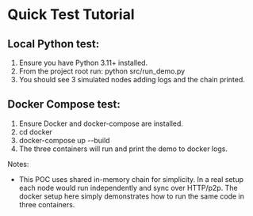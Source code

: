 Quick Test Tutorial
===================

Local Python test:
------------------
1. Ensure you have Python 3.11+ installed.
2. From the project root run: python src/run_demo.py
3. You should see 3 simulated nodes adding logs and the chain printed.

Docker Compose test:
--------------------
1. Ensure Docker and docker-compose are installed.
2. cd docker
3. docker-compose up --build
4. The three containers will run and print the demo to docker logs.

Notes:
- This POC uses shared in-memory chain for simplicity. In a real setup each node
  would run independently and sync over HTTP/p2p. The docker setup here simply
  demonstrates how to run the same code in three containers.
